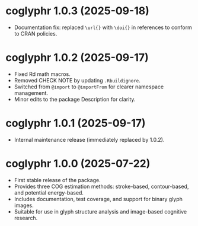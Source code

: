 # coglyphr 1.0.3 (2025-09-18)
- Documentation fix: replaced `\url{}` with `\doi{}` in references to conform to CRAN policies.

# coglyphr 1.0.2 (2025-09-17)
- Fixed Rd math macros.
- Removed CHECK NOTE by updating `.Rbuildignore`.
- Switched from `@import` to `@importFrom` for clearer namespace management.
- Minor edits to the package Description for clarity.

# coglyphr 1.0.1 (2025-09-17)
- Internal maintenance release (immediately replaced by 1.0.2).

# coglyphr 1.0.0 (2025-07-22)

- First stable release of the package.
- Provides three COG estimation methods: stroke-based, contour-based, and potential energy-based.
- Includes documentation, test coverage, and support for binary glyph images.
- Suitable for use in glyph structure analysis and image-based cognitive research.
